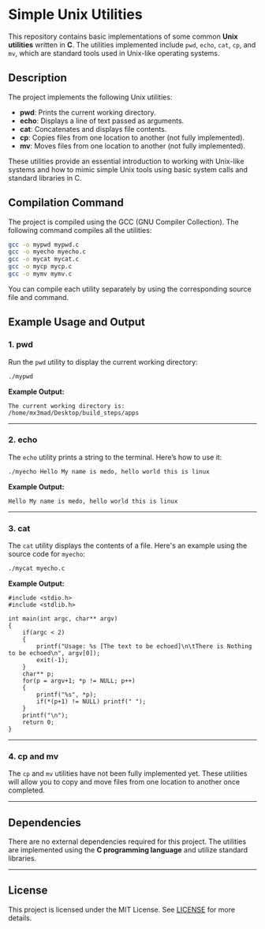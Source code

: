 # Simple Unix Utilities

This repository contains basic implementations of some common **Unix utilities** written in **C**. The utilities implemented include `pwd`, `echo`, `cat`, `cp`, and `mv`, which are standard tools used in Unix-like operating systems.

## Description

The project implements the following Unix utilities:

- **pwd**: Prints the current working directory.
- **echo**: Displays a line of text passed as arguments.
- **cat**: Concatenates and displays file contents.
- **cp**: Copies files from one location to another (not fully implemented).
- **mv**: Moves files from one location to another (not fully implemented).

These utilities provide an essential introduction to working with Unix-like systems and how to mimic simple Unix tools using basic system calls and standard libraries in C.

## Compilation Command

The project is compiled using the GCC (GNU Compiler Collection). The following command compiles all the utilities:

```bash
gcc -o mypwd mypwd.c
gcc -o myecho myecho.c
gcc -o mycat mycat.c
gcc -o mycp mycp.c
gcc -o mymv mymv.c
```

You can compile each utility separately by using the corresponding source file and command.

## Example Usage and Output

### 1. **pwd**

Run the `pwd` utility to display the current working directory:

```bash
./mypwd
```

**Example Output:**
```
The current working directory is:
/home/mx3mad/Desktop/build_steps/apps
```

---

### 2. **echo**

The `echo` utility prints a string to the terminal. Here’s how to use it:

```bash
./myecho Hello My name is medo, hello world this is linux
```

**Example Output:**
```
Hello My name is medo, hello world this is linux
```

---

### 3. **cat**

The `cat` utility displays the contents of a file. Here's an example using the source code for `myecho`:

```bash
./mycat myecho.c
```

**Example Output:**
```
#include <stdio.h>
#include <stdlib.h>

int main(int argc, char** argv)
{
    if(argc < 2)
    {
        printf("Usage: %s [The text to be echoed]\n\tThere is Nothing to be echoed\n", argv[0]);
        exit(-1);
    }
    char** p;
    for(p = argv+1; *p != NULL; p++)
    {
        printf("%s", *p);
        if(*(p+1) != NULL) printf(" ");
    }
    printf("\n");
    return 0;
}
```

---

### 4. **cp** and **mv**

The `cp` and `mv` utilities have not been fully implemented yet. These utilities will allow you to copy and move files from one location to another once completed.

---

## Dependencies

There are no external dependencies required for this project. The utilities are implemented using the **C programming language** and utilize standard libraries.

---

## License

This project is licensed under the MIT License. See [LICENSE](LICENSE) for more details.
